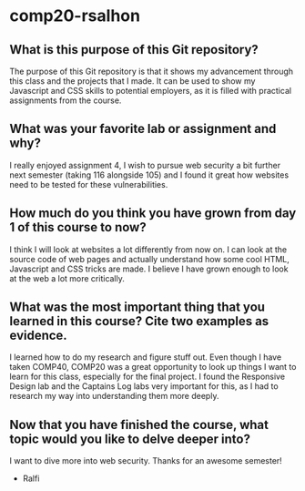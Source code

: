 # comp20-rsalhon
<h2>What is this purpose of this Git repository?</h2>
The purpose of this Git repository is that it shows my advancement through this class and the projects that I made. It can be used to show my Javascript and CSS skills to potential employers, as it is filled with practical assignments from the course.

<h2>What was your favorite lab or assignment and why?</h2>
I really enjoyed assignment 4, I wish to pursue web security a bit further next semester (taking 116 alongside 105) and I found it great how websites need to be tested for these vulnerabilities.

<h2>How much do you think you have grown from day 1 of this course to now?</h2>
I think I will look at websites a lot differently from now on. I can look at the source code of web pages and actually understand how some cool HTML, Javascript and CSS tricks are made. I believe I have grown enough to look at the web a lot more critically.

<h2>What was the most important thing that you learned in this course? Cite two examples as evidence.</h2>
I learned how to do my research and figure stuff out. Even though I have taken COMP40, COMP20 was a great opportunity to look up things I want to learn for this class, especially for the final project. I found the Responsive Design lab and the Captains Log labs very important for this, as I had to research my way into understanding them more deeply.

<h2>Now that you have finished the course, what topic would you like to delve deeper into?</h2>
I want to dive more into web security. Thanks for an awesome semester!

- Ralfi